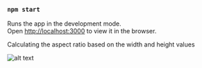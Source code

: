### `npm start`

Runs the app in the development mode.\
Open [http://localhost:3000](http://localhost:3000) to view it in the browser.

Calculating the aspect ratio based on the width and height values

![alt text](https://i.ibb.co/dkfd9sC/preview.jpg "calculate")
